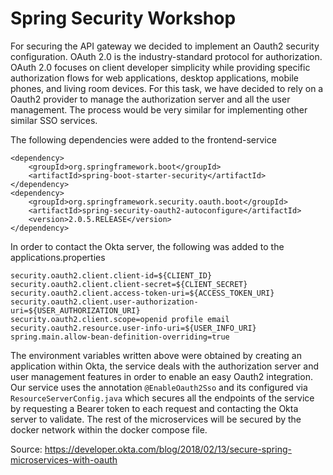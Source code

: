 # Spring Security Workshop

For securing the API gateway we decided to implement an Oauth2 security configuration. OAuth 2.0 is the industry-standard protocol for authorization. OAuth 2.0 focuses on client developer simplicity while providing specific authorization flows for web applications, desktop applications, mobile phones, and living room devices.
For this task, we have decided to rely on a Oauth2 provider to manage the authorization server and all the user management. The process would be very similar for implementing other similar SSO services.

The following dependencies were added to the frontend-service

```aidl
<dependency>
    <groupId>org.springframework.boot</groupId>
    <artifactId>spring-boot-starter-security</artifactId>
</dependency>
<dependency>
    <groupId>org.springframework.security.oauth.boot</groupId>
    <artifactId>spring-security-oauth2-autoconfigure</artifactId>
    <version>2.0.5.RELEASE</version>
</dependency>
```

In order to contact the Okta server, the following was added to the applications.properties

```aidl
security.oauth2.client.client-id=${CLIENT_ID}
security.oauth2.client.client-secret=${CLIENT_SECRET}
security.oauth2.client.access-token-uri=${ACCESS_TOKEN_URI}
security.oauth2.client.user-authorization-uri=${USER_AUTHORIZATION_URI}
security.oauth2.client.scope=openid profile email
security.oauth2.resource.user-info-uri=${USER_INFO_URI}
spring.main.allow-bean-definition-overriding=true

```

The environment variables written above were obtained by creating an application within Okta, the service deals with the authorization server
and user management features in order to enable an easy Oauth2 integration. Our service uses the annotation `@EnableOauth2Sso` and its configured via
`ResourceServerConfig.java` which secures all the endpoints of the service by requesting a Bearer token to each request and contacting the Okta server to validate.
The rest of the microservices will be secured by the docker network within the docker compose file.

Source: https://developer.okta.com/blog/2018/02/13/secure-spring-microservices-with-oauth


